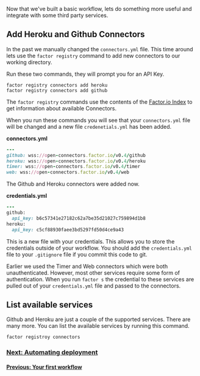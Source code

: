 Now that we've built a basic workflow, lets do something more useful and integrate with some third party services.

## Add Heroku and Github Connectors
In the past we manually changed the `connectors.yml` file. This time around lets use the `factor registry` command to add new connectors to our working directory.

Run these two commands, they will prompt you for an API Key.
```shell
factor registry connectors add heroku
factor registry connectors add github
```

The `factor registry` commands use the contents of the [Factor.io Index](https://github.com/factor-io/index) to get information about available Connectors.

When you run these commands you will see that your `connectors.yml` file will be changed and a new file `credenetials.yml` has been added.

**connectors.yml**
```ruby
---
github: wss://open-connectors.factor.io/v0.4/github
heroku: wss://open-connectors.factor.io/v0.4/heroku
timer: wss://open-connectors.factor.io/v0.4/timer
web: wss://open-connectors.factor.io/v0.4/web
```

The Github and Heroku connectors were added now.

**credentials.yml**
```ruby
---
github:
  api_key: b6c57341e27182c62a7be35d21027c759894d1b8
heroku:
  api_key: c5cf88930faee3bd5297fd50d4ce9a43

```
This is a new file with your credentials. This allows you to store the credentials outside of your workflow. You should add the `credentials.yml` file to your `.gitignore` file if you commit this code to git.

Earlier we used the Timer and Web connectors which were both unauthenticated. However, most other services require some form of authentication. When you run `factor s` the credential to these services are pulled out of your `credentials.yml` file and passed to the connectors.

## List available services
Github and Heroku are just a couple of the supported services. There are many more. You can list the available services by running this command.
```shell
factor registroy connectors
```


### [Next: Automating deployment](learn/step_5_auto_deploy)
#### [Previous: Your first workflow](learn/step_3_your_first_workflow)